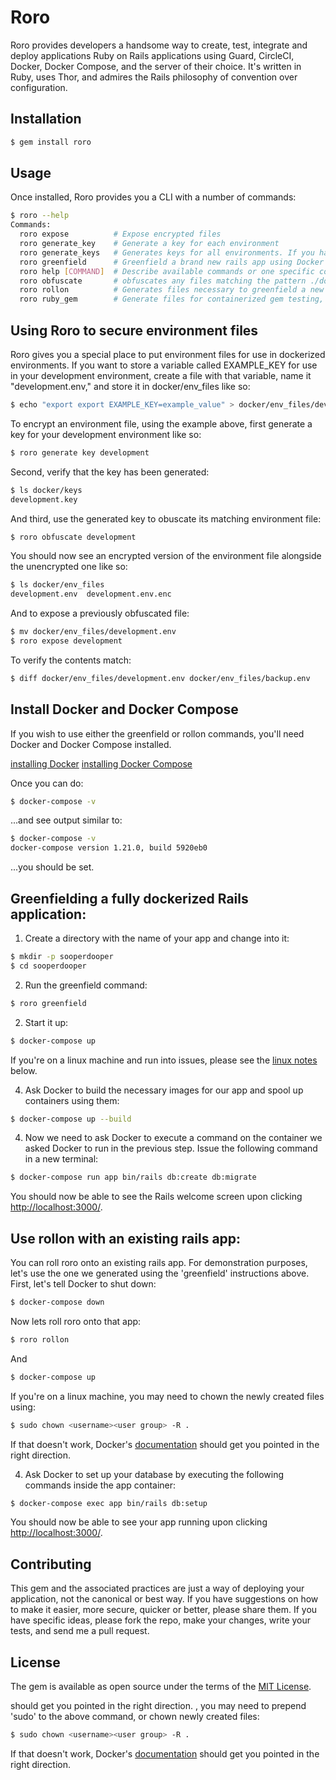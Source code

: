 # Roro

Roro provides developers a handsome way to create, test, integrate and deploy applications Ruby on Rails applications using Guard, CircleCI, Docker, Docker Compose, and the server of their choice. It's written in Ruby, uses Thor, and admires the Rails philosophy of convention over configuration.

## Installation

```bash
$ gem install roro
```
## Usage

Once installed, Roro provides you a CLI with a number of commands:

```bash
$ roro --help
Commands:
  roro expose          # Expose encrypted files
  roro generate_key    # Generate a key for each environment
  roro generate_keys   # Generates keys for all environments. If you have .en...
  roro greenfield      # Greenfield a brand new rails app using Docker's inst...
  roro help [COMMAND]  # Describe available commands or one specific command
  roro obfuscate       # obfuscates any files matching the pattern ./docker/*...
  roro rollon          # Generates files necessary to greenfield a new app wi...
  roro ruby_gem        # Generate files for containerized gem testing, Circle...
```

## Using Roro to secure environment files 

Roro gives you a special place to put environment files for use in dockerized environments. If you want to store a variable called EXAMPLE_KEY for use in your development environment, create a file with that variable, name it "development.env," and store it in docker/env_files like so:

```bash 
$ echo "export export EXAMPLE_KEY=example_value" > docker/env_files/development.env
```

To encrypt an environment file, using the example above, first generate a key for your development environment like so:

```bash 
$ roro generate key development
```

Second, verify that the key has been generated:

```bash 
$ ls docker/keys
development.key
```

And third, use the generated key to obuscate its matching environment file:

```bash 
$ roro obfuscate development
```

You should now see an encrypted version of the environment file alongside the unencrypted one like so:

```bash 
$ ls docker/env_files
development.env  development.env.enc
```

And to expose a previously obfuscated file:

```bash 
$ mv docker/env_files/development.env
$ roro expose development
```

To verify the contents match:

```bash 
$ diff docker/env_files/development.env docker/env_files/backup.env 
```

## Install Docker and Docker Compose 

If you wish to use either the greenfield or rollon commands, you'll need Docker and Docker Compose installed.

[installing Docker](https://docs.docker.com/install/)
[installing Docker Compose](https://docs.docker.com/compose/install/)

Once you can do:

```bash
$ docker-compose -v
```

...and see output similar to:

```bash
$ docker-compose -v
docker-compose version 1.21.0, build 5920eb0
```

...you should be set.


## Greenfielding a fully dockerized Rails application:

1) Create a directory with the name of your app and change into it:

```bash
$ mkdir -p sooperdooper
$ cd sooperdooper
```

2) Run the greenfield command:

```bash
$ roro greenfield
```

2) Start it up:

```bash
$ docker-compose up
```

If you're on a linux machine and run into issues, please see the
[linux notes](roro#development) below.

4) Ask Docker to build the necessary images for our app and spool up containers using them:

```bash
$ docker-compose up --build
 ```

4) Now we need to ask Docker to execute a command on the container we asked Docker to run in the previous step. Issue the following command in a new terminal:

 ```bash
 $ docker-compose run app bin/rails db:create db:migrate
  ```

You should now be able to see the Rails welcome screen upon clicking [http://localhost:3000/](http://localhost:3000/).


## Use rollon with an existing rails app:

You can roll roro onto an existing rails app. For demonstration purposes, let's use the one we generated using the 'greenfield' instructions above. First, let's tell Docker to shut down: 

```bash
$ docker-compose down
```

Now lets roll roro onto that app:

```bash
$ roro rollon
```
And 

```bash
$ docker-compose up
 ```

If you're on a linux machine, you may need to chown the newly created files using:

```bash
$ sudo chown <username><user group> -R .
```

If that doesn't work, Docker's [documentation](https://docs.docker.com/install/linux/linux-postinstall/#manage-docker-as-a-non-root-user) should get you pointed in the right direction.

4) Ask Docker to set up your database by executing the following commands inside the app container:

 ```bash
 $ docker-compose exec app bin/rails db:setup
  ```

You should now be able to see your app running upon clicking [http://localhost:3000/](http://localhost:3000/).


## Contributing

This gem and the associated practices are just a way of deploying your application, not the canonical or best way. If you have suggestions on how to make it easier, more secure, quicker or better, please share them. If you have specific ideas, please fork the repo, make your changes, write your tests, and send me a pull request.    

## License
The gem is available as open source under the terms of the [MIT License](https://opensource.org/licenses/MIT).


 should get you pointed in the right direction. , you may need to prepend 'sudo' to the above command, or chown newly created files:

```bash
$ sudo chown <username><user group> -R .
```

If that doesn't work, Docker's [documentation](https://docs.docker.com/install/linux/linux-postinstall/#manage-docker-as-a-non-root-user) should get you pointed in the right direction.
